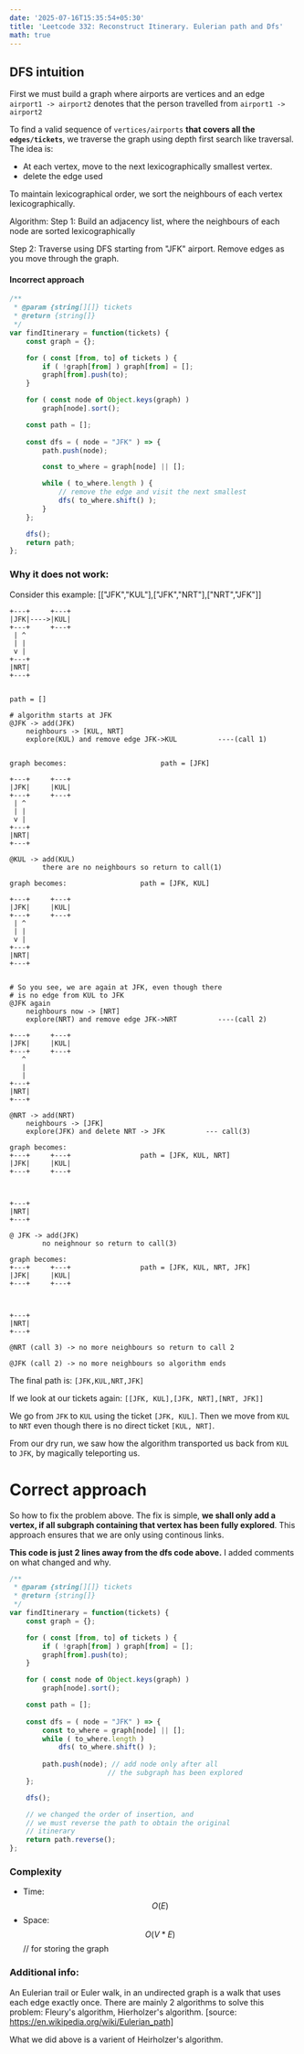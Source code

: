 ```yaml
---
date: '2025-07-16T15:35:54+05:30'
title: 'Leetcode 332: Reconstruct Itinerary. Eulerian path and Dfs'
math: true
---
```


## DFS intuition

First we must build a graph where airports are vertices and  an edge `airport1 -> airport2` denotes that the person travelled from `airport1 -> airport2`

To find a valid sequence of `vertices/airports` **that covers all the ``edges/tickets``**, we traverse the graph using depth first search like traversal. The idea is:

- At each vertex, move to the next lexicographically smallest vertex.
- delete the edge used 

To maintain lexicographical order, we sort the neighbours of each vertex lexicographically.

Algorithm:
Step 1: Build an adjacency list, where the neighbours of each node are sorted lexicographically

Step 2: Traverse using DFS starting from "JFK" airport. Remove edges as you move through the graph.

#### Incorrect approach

``` javascript []
/**
 * @param {string[][]} tickets
 * @return {string[]}
 */
var findItinerary = function(tickets) {
    const graph = {};

    for ( const [from, to] of tickets ) {
        if ( !graph[from] ) graph[from] = [];
        graph[from].push(to); 
    }

    for ( const node of Object.keys(graph) )
        graph[node].sort();

    const path = [];
    
    const dfs = ( node = "JFK" ) => {
        path.push(node);

        const to_where = graph[node] || [];

        while ( to_where.length ) {
            // remove the edge and visit the next smallest
            dfs( to_where.shift() );
        }
    };

    dfs();
    return path;
};
```

### Why it does not work:

Consider this example:  [["JFK","KUL"],["JFK","NRT"],["NRT","JFK"]]

```
+---+     +---+
|JFK|---->|KUL|
+---+     +---+
 | ^
 | |
 v |
+---+
|NRT|
+---+


path = []

# algorithm starts at JFK
@JFK -> add(JFK) 
    neighbours -> [KUL, NRT]
    explore(KUL) and remove edge JFK->KUL          ----(call 1)


graph becomes:                       path = [JFK]

+---+     +---+          
|JFK|     |KUL|
+---+     +---+
 | ^
 | |
 v |
+---+
|NRT|
+---+

@KUL -> add(KUL)
        there are no neighbours so return to call(1)

graph becomes:                  path = [JFK, KUL]

+---+     +---+         
|JFK|     |KUL|
+---+     +---+
 | ^
 | |
 v |
+---+
|NRT|
+---+


# So you see, we are again at JFK, even though there 
# is no edge from KUL to JFK
@JFK again
    neighbours now -> [NRT]
    explore(NRT) and remove edge JFK->NRT          ----(call 2)

+---+     +---+          
|JFK|     |KUL|
+---+     +---+
   ^
   |
   |
+---+
|NRT|
+---+

@NRT -> add(NRT)
    neighbours -> [JFK]
    explore(JFK) and delete NRT -> JFK          --- call(3)

graph becomes:
+---+     +---+                 path = [JFK, KUL, NRT]
|JFK|     |KUL|
+---+     +---+
   
    
    
+---+
|NRT|
+---+

@ JFK -> add(JFK)
        no neighnour so return to call(3)

graph becomes:
+---+     +---+                 path = [JFK, KUL, NRT, JFK]
|JFK|     |KUL|
+---+     +---+
   
    
    
+---+
|NRT|
+---+

@NRT (call 3) -> no more neighbours so return to call 2

@JFK (call 2) -> no more neighbours so algorithm ends
```

The final path is: ```[JFK,KUL,NRT,JFK]```

If we look at our tickets again: ```[[JFK, KUL],[JFK, NRT],[NRT, JFK]]```

We go from `JFK` to `KUL` using the ticket `[JFK, KUL]`. Then we move from `KUL` to `NRT` even though there is no direct ticket `[KUL, NRT]`.

From our dry run, we saw how the algorithm transported us back from `KUL` to `JFK`, by magically teleporting us.

# Correct approach

So how to fix the problem above. The fix is simple, **we shall only add a vertex, if all subgraph containing that vertex has been fully explored**. This approach ensures that we are only using continous links.

**This code is just 2 lines away from the dfs code above.** I added comments on what changed and why. 

```javascript []
/**
 * @param {string[][]} tickets
 * @return {string[]}
 */
var findItinerary = function(tickets) {
    const graph = {};

    for ( const [from, to] of tickets ) {
        if ( !graph[from] ) graph[from] = [];
        graph[from].push(to); 
    }

    for ( const node of Object.keys(graph) )
        graph[node].sort();

    const path = [];
    
    const dfs = ( node = "JFK" ) => {
        const to_where = graph[node] || [];
        while ( to_where.length )
            dfs( to_where.shift() );
       
        path.push(node); // add node only after all 
                        // the subgraph has been explored
    };

    dfs();

    // we changed the order of insertion, and 
    // we must reverse the path to obtain the original
    // itinerary
    return path.reverse();
};
```

### Complexity

- Time: $$O( E )$$
- Space: $$ O( V*E ) $$ // for storing the graph 

### Additional info:
An Eulerian trail or Euler walk, in an undirected graph is a walk that uses each edge exactly once. There are mainly 2 algorithms to solve  this problem: Fleury's algorithm, Hierholzer's algorithm. [source: https://en.wikipedia.org/wiki/Eulerian_path]

What we did above is a varient of Heirholzer's algorithm.

